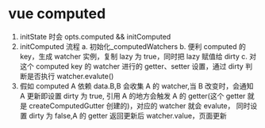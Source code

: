 # vue computed

1. initState 时会 opts.computed && initComputed
2. initComputed 流程
   a. 初始化\_computedWatchers
   b. 便利 computed 的 key，生成 watcher 实例，复制 lazy 为 true，同时把 lazy 赋值给 dirty
   c. 对这个 computed key 的 watcher 进行的 getter、setter 设置，通过 dirty 判断是否执行 watcher.evalute()
3. 假如 computed A 依赖 data.B,B 会收集 A 的 watcher,当 B 改变时，会通知 A 更新即设置 dirty 为 true,
   引用 A 的地方会触发 A 的 getter(这个 getter 就是 createComputedGutter 创建的)，对应的 watcher 就会 evalute，
   同时设置 dirty 为 false,A 的 getter 返回更新后 watcher.value，页面更新

